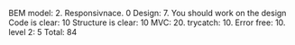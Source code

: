 BEM model: 2. 
Responsivnace.  0
Design: 7. You should work on the design
Code is clear: 10
Structure is clear: 10
MVC: 20. 
trycatch: 10. 
Error free: 10. 
level 2: 5
Total: 84
```

```
